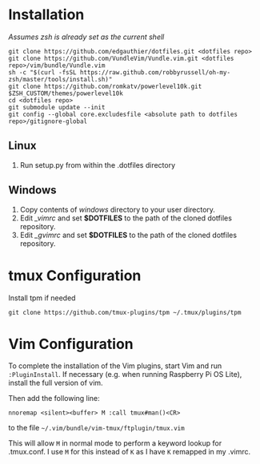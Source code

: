 Installation
============

*Assumes zsh is already set as the current shell*

    git clone https://github.com/edgauthier/dotfiles.git <dotfiles repo>
    git clone https://github.com/VundleVim/Vundle.vim.git <dotfiles repo>/vim/bundle/Vundle.vim
    sh -c "$(curl -fsSL https://raw.github.com/robbyrussell/oh-my-zsh/master/tools/install.sh)"
    git clone https://github.com/romkatv/powerlevel10k.git $ZSH_CUSTOM/themes/powerlevel10k
    cd <dotfiles repo>
    git submodule update --init
    git config --global core.excludesfile <absolute path to dotfiles repo>/gitignore-global
    

Linux
-----

1. Run setup.py from within the .dotfiles directory

Windows
-------

1. Copy contents of *windows* directory to your user directory.
1. Edit *_vimrc* and set **$DOTFILES** to the path of the cloned dotfiles repository.
1. Edit *_gvimrc* and set **$DOTFILES** to the path of the cloned dotfiles repository.

tmux Configuration
==================

Install tpm if needed

`git clone https://github.com/tmux-plugins/tpm ~/.tmux/plugins/tpm`

Vim Configuration
=================

To complete the installation of the Vim plugins, start Vim and run `:PluginInstall`. If necessary (e.g. when running Raspberry Pi OS Lite), install the full version of vim.

Then add the following line:

`nnoremap <silent><buffer> M :call tmux#man()<CR>`

to the file `~/.vim/bundle/vim-tmux/ftplugin/tmux.vim`

This will allow `M` in normal mode to perform a keyword lookup for .tmux.conf.
I use `M` for this instead of `K` as I have `K` remapped in my .vimrc.
